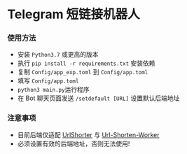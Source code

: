 # Telegram 短链接机器人
### 使用方法
- 安装 `Python3.7` 或更高的版本
- 执行 `pip install -r requirements.txt` 安装依赖
- 复制 `Config/app_exp.toml` 到 `Config/app.toml`
- 填写 `Config/app.toml`
- `python3 main.py`运行程序
- 在 Bot 聊天页面发送 `/setdefault [URL]` 设置默认后端地址


### 注意事项
- 目前后端仅适配 [UrlShorter](https://github.com/soxft/UrlShorter/wiki/API) 与 [Url-Shorten-Worker](https://github.com/xyTom/Url-Shorten-Worker/blob/main/API_zh-hans.md)
- 必须设置有效的后端地址，否则无法使用!